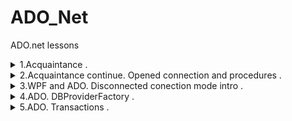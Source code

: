 # ADO_Net
 ADO.net lessons

<details><summary> 1.Acquaintance .  </summary><p>

---

[ADO.net opened connection example](CW/lesson_01/orgamizer_ADO "CW\lesson_01\orgamizer_ADO")   

---

</p></details>

<details><summary> 2.Acquaintance continue. Opened connection and procedures .  </summary><p>

---

[ADO.net opened connection part two example](CW/lesson_02/HRDepartment "CW\lesson_02\HRDepartment")   

[ADO.net closed connection with dinamyc views example](HW/lesson_02/TestDataTable "HW\lesson_02\TestDataTable")   

---

</p></details>


<details><summary> 3.WPF and ADO. Disconnected conection mode intro .  </summary><p>

---

[WPF and ADO.Net(Models) example](CW/lesson_02/DeanOffice "CW\lesson_02\DeanOffice")   

---

</p></details>


<details><summary> 4.ADO. DBProviderFactory .  </summary><p>

---

[ADO.Net DBProviderFactory example](CW/lesson_04/DbFabricExample "CW\lesson_04\DbFabricExample")   

---

</p></details>


<details><summary> 5.ADO. Transactions .  </summary><p>

---

[ADO.Net Transactions example](CW/lesson_05/transactionDemo "CW\lesson_05\transactionDemo")   

[ADO.Net disconnected mode , transactions , dbFabric , legacy async , parameterized commands , DataTableMapping , DataViewManager example](HW/lesson_05/TransactionsMover "CW\lesson_05\TransactionsMover")   

---

</p></details>

